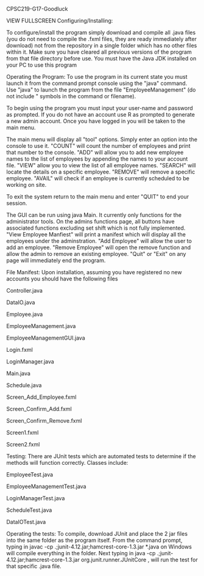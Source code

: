 CPSC219-G17-Goodluck

VIEW FULLSCREEN
Configuring/Installing:

To configure/install the program simply download and compile all .java files (you do not need to compile the .fxml files, they are ready immediately after download) not
from the repository in a single folder which has no other files within it. Make sure you have cleared all previous versions of the program from that file directory 
before use. You must have the Java JDK installed on your PC to use this program

Operating the Program: To use the program in its current state you must launch it from the command prompt console using the "java" command. Use "java" to launch the 
program from the file "EmployeeManagement" (do not include " symbols in the command or filename).

To begin using the program you must input your user-name and password as prompted. If you do not have an account use R as prompted to generate a new admin account. Once
you have logged in you will be taken to the main menu.

The main menu will display all "tool" options. Simply enter an option into the console to use it. "COUNT" will count the number of employees and print that number to 
the console. "ADD" will allow you to add new employee names to the list of employees by appending the names to your account file. "VIEW" allow you to view the list of 
all employee names. "SEARCH" will locate the details on a specific employee. "REMOVE" will remove a specific employee. "AVAIL" will check if an employee is currently
scheduled to be working on site.

To exit the system return to the main menu and enter "QUIT" to end your session.

The GUI can be run using java Main. It currently only functions for the administrator tools. On the admins functions page, all buttons have associated functions excluding set shift which is not fully implemented.
"View Employee Manfiest" will print a manifest which will display all the employees under the adminstration. "Add Employee" will allow the user to add an employee. "Remove Employee" will open the remove function and allow the admin to remove an existing employee. "Quit" or "Exit" on any page will immediately end the program.

File Manifest: Upon installation, assuming you have registered no new accounts you should have the following files

Controller.java

DataIO.java

Employee.java

EmployeeManagement.java

EmployeeManagementGUI.java

Login.fxml

LoginManager.java

Main.java

Schedule.java

Screen_Add_Employee.fxml

Screen_Confirm_Add.fxml

Screen_Confirm_Remove.fxml

Screen1.fxml

Screen2.fxml

Testing: There are JUnit tests which are automated tests to determine if the methods will function correctly. Classes include: 

EmployeeTest.java

EmployeeManagementTest.java

LoginManagerTest.java

ScheduleTest.java

DataIOTest.java

Operating the tests: To compile, download JUnit and place the 2 jar files into the same folder as the program itself. From the command
prompt, typing in javac -cp .;junit-4.12.jar;hamcrest-core-1.3.jar *.java on Windows will compile everything in the folder. Next typing in 
java -cp .;junit-4.12.jar;hamcrest-core-1.3.jar org.junit.runner.JUnitCore <TestClass>, will run the test for that specific .java file.

